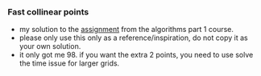 ### Fast collinear points

- my solution to the [assignment](https://www.coursera.org/learn/algorithms-part1/programming/prXiW/collinear-points)
  from
  the algorithms part 1 course.
- please only use this only as a reference/inspiration, do not copy it as your own solution.
- it only got me 98. if you want the extra 2 points, you need to use solve the time issue for larger grids.